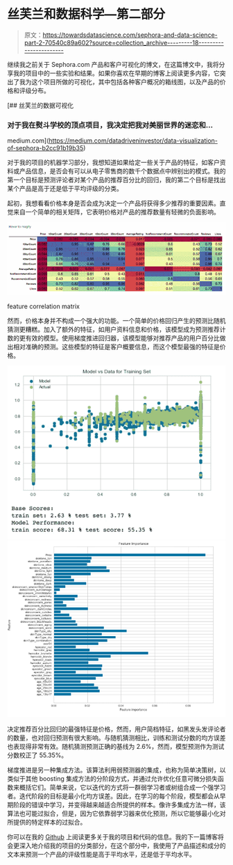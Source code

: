 # 丝芙兰和数据科学—第二部分

> 原文：<https://towardsdatascience.com/sephora-and-data-science-part-2-70540c89a602?source=collection_archive---------18----------------------->

继续我之前关于 Sephora.com 产品和客户可视化的博文，在这篇博文中，我将分享我的项目中的一些实验和结果。如果你喜欢在早期的博客上阅读更多内容，它突出了我为这个项目所做的可视化，其中包括各种客户概况的箱线图，以及产品的价格和评级分布。

[](https://medium.com/datadriveninvestor/data-visualization-of-sephora-b2cc91b19b35) [## 丝芙兰的数据可视化

### 对于我在熨斗学校的顶点项目，我决定把我对美丽世界的迷恋和…

medium.com](https://medium.com/datadriveninvestor/data-visualization-of-sephora-b2cc91b19b35) 

对于我的项目的机器学习部分，我想知道如果给定一些关于产品的特征，如客户资料或产品信息，是否会有可以从电子零售商的数千个数据点中辨别出的模式。我的第一个目标是预测评论者对某个产品的推荐百分比的回归，我的第二个目标是找出某个产品是高于还是低于平均评级的分类。

起初，我想看看价格本身是否会成为决定一个产品将获得多少推荐的重要因素。直觉来自一个简单的相关矩阵，它表明价格对产品的推荐数量有轻微的负面影响。

![](img/00be48e1ec2b9f03edd8ae8e41978601.png)

feature correlation matrix

然而，价格本身并不构成一个强大的功能。一个简单的价格回归产生的预测比随机猜测更糟糕。加入了额外的特征，如用户资料信息和价格，该模型成为预测推荐计数的更有效的模型。使用梯度推进回归器，该模型能够对推荐产品的用户百分比做出相对准确的预测。这些模型的特征是客户概要信息，而这个模型最强的特征是价格。

![](img/3a45879f5f501a77ce92a2efbc93ca01.png)![](img/e332e0a6b8f1f1bde8277d312b0ccaf4.png)

决定推荐百分比回归的最强特征是价格，然而，用户简档特征，如黑发头发评论者的数量，也对回归预测有很大影响。与随机猜测相比，训练和测试分数的均方误差也表现得非常有效。随机猜测预测正确的基线为 2.6%，然而，模型预测作为测试分数校正了 55.35%。

梯度推进是另一种集成方法。该算法利用弱预测器的集成，也称为简单决策树，以类似于其他 boosting 集成方法的分阶段方式，并通过允许优化任意可微分损失函数来概括它们。简单来说，它以迭代的方式将一群弱学习者或树组合成一个强学习者。迭代阶段的目标是最小化均方误差。因此，在学习的每个阶段，模型都会从早期阶段的错误中学习，并变得越来越适合所提供的样本。像许多集成方法一样，该算法也可能过拟合，但是，因为它依靠弱学习器来优化预测，所以它能够最小化对所提供的特定样本的过拟合。

你可以在我的 [Github](https://github.com/catherhuang/Sephora_rating_review_analysis) 上阅读更多关于我的项目和代码的信息。我的下一篇博客将会更深入地介绍我的项目的分类部分，在这个部分中，我使用了产品描述和成分的文本来预测一个产品的评级性能是高于平均水平，还是低于平均水平。